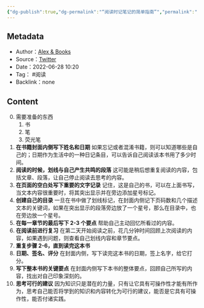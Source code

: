```yaml
---
{"dg-publish":true,"dg-permalink":"“阅读时记笔记的简单指南”","permalink":"/“阅读时记笔记的简单指南”/","dgPassFrontmatter":true}
---
```


## Metadata
- Author：[Alex & Books](https://twitter.com/AlexAndBooks_)
- Source：[Twitter](https://twitter.com/AlexAndBooks_/status/1310431178344853504)
- Date：2022-06-28 10:20
- Tag： #阅读 
- Backlink：none
## Content
0. 需要准备的东西
	1. 书
	2. 笔
	3. 荧光笔
1. **在书籍封面内侧写下姓名和日期**
如果忘记或者混淆书籍，则可以知道哪些是自己的；日期作为生活中的一种日记条目，可以告诉自己阅读该本书用了多少时间。
2. **阅读的时候，划线与自己产生共鸣的段落**
这可能是稍后想重复阅读的内容，包括文章、段落，让自己停止阅读去思考的内容。
3. **在页面的空白处写下重要的文字记录**
记住，这是自己的书，可以在上面书写，当文本内容很重要时，将其突出显示并在旁边添加星号标记。
4. **创建自己的目录**
一旦在书中做了划线标记，在封面内侧记下页码数和几个描述文本的关键词，如果在突出显示的段落旁边放了一个星号，那么在目录中，也在旁边放一个星号。
5. **在每一章节的最后写下 2-3 个要点**
帮助自己主动回忆所看过的内容。
6. **在阅读前进行复习**
在第二天开始阅读之前，花几分钟时间回顾上次阅读的内容，如果遇到问题，则查看自己划线内容和章节要点。
7. **重复步骤 2-6，直到读完这本书**
8. **日期、签名、评分**
在封面内侧，写下读完这本书的日期，签上名字，给它打分。
9. **写下整本书的关键要点**
在封面内侧写下本书的整体要点，回顾自己所写的内容，找出对自己印象深刻的。
10. **思考可行的建议**
因为知识只是潜在的力量，只有让它具有可操作性才能有所作为，思考自己能否将学到的知识和内容转化为可行的建议，能否是它具有可操作性，能否付诸实践。